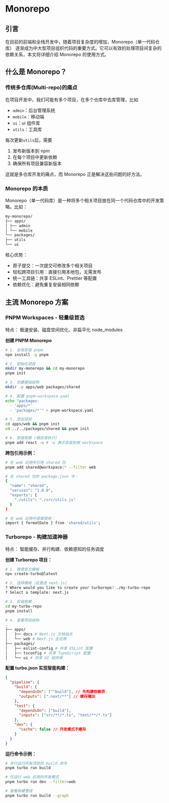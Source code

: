 # Monorepo

## 引言

在目前的前端和全栈开发中，随着项目复杂度的增加，Monorepo（单一代码仓库） 逐渐成为中大型项目组织代码的重要方式。它可以有效的处理项目间复杂的依赖关系，本文将详细介绍 Monorepo 的使用方式。

## 什么是 Monorepo？

### 传统多仓库(Multi-repo)的痛点

在项目开发中，我们可能有多个项目，在多个仓库中去库管理，比如

- `admin`：后台管理系统
- `mobile`：移动端
- `ui`：ui 组件库
- `utils`：工具库

每次更新`utils`后，需要

1. 发布新版本到 npm
2. 在每个项目中更新依赖
3. 确保所有项目兼容新版本

这就是多仓库开发的痛点，而 Monorepo 正是解决这些问题的好方法。

### Monorepo 的本质

Monorepo（单一代码库）是一种将多个相关项目放在同一个代码仓库中的开发策略。比如：

```md
my-monorepo/
├── apps/
│ ├── admin
│ └── mobile
└── packages/
├── utils
└── ui
```

核心优势：

- 原子提交：一次提交可修改多个相关项目
- 轻松跨项目引用：直接引用本地包，无需发布
- 统一工具链：共享 ESLint、Prettier 等配置
- 依赖优化：避免重复安装相同依赖

## 主流 Monorepo 方案

### PNPM Workspaces - 轻量级首选

特点： 极速安装、磁盘空间优化、非扁平化 node_modules

**创建 PNPM Monorepo**

```bash
# 1. 全局安装 pnpm
npm install -g pnpm

# 2. 初始化项目
mkdir my-monorepo && cd my-monorepo
pnpm init

# 3. 创建基础结构
mkdir -p apps/web packages/shared

# 4. 配置 pnpm-workspace.yaml
echo "packages:
  - 'apps/*'
  - 'packages/*'" > pnpm-workspace.yaml

# 5. 添加项目
cd apps/web && pnpm init
cd ../../packages/shared && pnpm init

# 6. 安装依赖 (根目录执行)
pnpm add react -w # -w 表示安装到根 workspace

```

**跨包引用示例：**

```bash
# 在 web 应用中引用 shared 包
pnpm add shared@workspace:* --filter web

# 在 shared 包的 package.json 中：
{
  "name": "shared",
  "version": "1.0.0",
  "exports": {
    "./utils": "./src/utils.js"
  }
}

# 在 web 应用中直接使用：
import { formatDate } from 'shared/utils';

```

### Turborepo - 构建加速神器

特点： 智能缓存、并行构建、依赖感知的任务调度

**创建 Turborepo 项目：**

```bash
# 1. 使用官方模板
npx create-turbo@latest

# 2. 选择模板（这里选 next.js）
? Where would you like to create your turborepo? ./my-turbo-repo
? Select a template: next.js

# 3. 安装依赖
cd my-turbo-repo
pnpm install

# 4. 查看项目结构
.
├── apps/
│   ├── docs # Next.js 文档站点
│   └── web # Next.js 主应用
├── packages/
│   ├── eslint-config # 共享 ESLint 配置
│   ├── tsconfig # 共享 TypeScript 配置
│   └── ui # 共享 UI 组件库

```

**配置 turbo.json 实现智能构建：**

```json
{
  "pipeline": {
    "build": {
      "dependsOn": ["^build"], // 先构建依赖项
      "outputs": [".next/**"] // 缓存输出
    },
    "test": {
      "dependsOn": ["build"],
      "inputs": ["src/**/*.ts", "test/**/*.ts"]
    },
    "dev": {
      "cache": false // 开发模式不缓存
    }
  }
}
```

**运行命令示例：**

```bash
# 并行运行所有项目的 build 命令
pnpm turbo run build

# 仅运行 web 应用的开发模式
pnpm turbo run dev --filter=web

# 查看构建管线
pnpm turbo run build --graph

```
